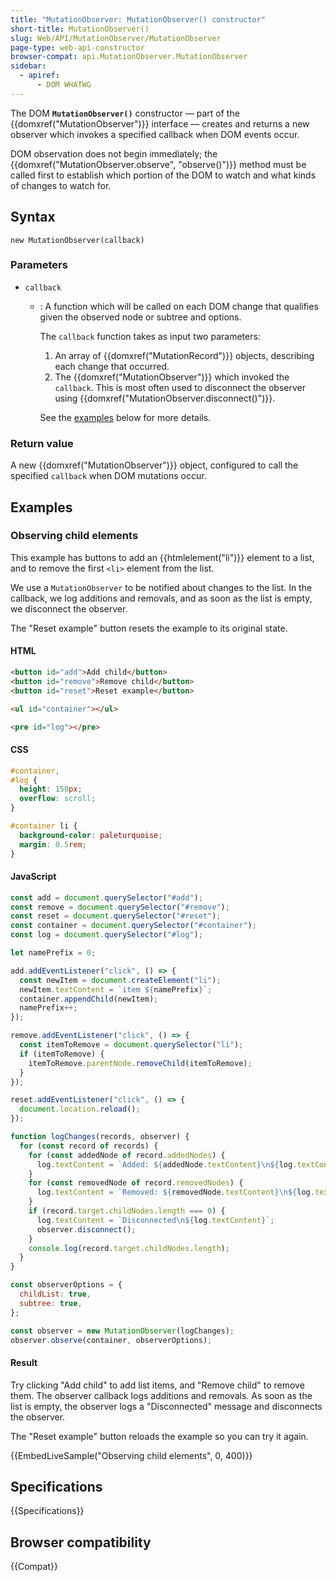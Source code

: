```yaml
---
title: "MutationObserver: MutationObserver() constructor"
short-title: MutationObserver()
slug: Web/API/MutationObserver/MutationObserver
page-type: web-api-constructor
browser-compat: api.MutationObserver.MutationObserver
sidebar:
  - apiref:
      - DOM WHATWG
---
```


The DOM **`MutationObserver()`**
constructor — part of the {{domxref("MutationObserver")}} interface — creates and
returns a new observer which invokes a specified callback when DOM events
occur.

DOM observation does not begin immediately; the
{{domxref("MutationObserver.observe", "observe()")}} method must be called first to
establish which portion of the DOM to watch and what kinds of changes to watch for.

## Syntax

```js-nolint
new MutationObserver(callback)
```

### Parameters

- `callback`
  - : A function which will be called on each DOM change that qualifies given the
    observed node or subtree and options.

    The `callback` function takes as input two parameters:
    1. An array of {{domxref("MutationRecord")}} objects, describing each change that
       occurred.
    2. The {{domxref("MutationObserver")}} which invoked the
       `callback`. This is most often used to disconnect the observer using {{domxref("MutationObserver.disconnect()")}}.

    See the [examples](#examples) below for more details.

### Return value

A new {{domxref("MutationObserver")}} object, configured to call the specified
`callback` when DOM mutations occur.

## Examples

### Observing child elements

This example has buttons to add an {{htmlelement("li")}} element to a list, and to remove the first `<li>` element from the list.

We use a `MutationObserver` to be notified about changes to the list. In the callback, we log additions and removals, and as soon as the list is empty, we disconnect the observer.

The "Reset example" button resets the example to its original state.

#### HTML

```html
<button id="add">Add child</button>
<button id="remove">Remove child</button>
<button id="reset">Reset example</button>

<ul id="container"></ul>

<pre id="log"></pre>
```

#### CSS

```css
#container,
#log {
  height: 150px;
  overflow: scroll;
}

#container li {
  background-color: paleturquoise;
  margin: 0.5rem;
}
```

#### JavaScript

```js
const add = document.querySelector("#add");
const remove = document.querySelector("#remove");
const reset = document.querySelector("#reset");
const container = document.querySelector("#container");
const log = document.querySelector("#log");

let namePrefix = 0;

add.addEventListener("click", () => {
  const newItem = document.createElement("li");
  newItem.textContent = `item ${namePrefix}`;
  container.appendChild(newItem);
  namePrefix++;
});

remove.addEventListener("click", () => {
  const itemToRemove = document.querySelector("li");
  if (itemToRemove) {
    itemToRemove.parentNode.removeChild(itemToRemove);
  }
});

reset.addEventListener("click", () => {
  document.location.reload();
});

function logChanges(records, observer) {
  for (const record of records) {
    for (const addedNode of record.addedNodes) {
      log.textContent = `Added: ${addedNode.textContent}\n${log.textContent}`;
    }
    for (const removedNode of record.removedNodes) {
      log.textContent = `Removed: ${removedNode.textContent}\n${log.textContent}`;
    }
    if (record.target.childNodes.length === 0) {
      log.textContent = `Disconnected\n${log.textContent}`;
      observer.disconnect();
    }
    console.log(record.target.childNodes.length);
  }
}

const observerOptions = {
  childList: true,
  subtree: true,
};

const observer = new MutationObserver(logChanges);
observer.observe(container, observerOptions);
```

#### Result

Try clicking "Add child" to add list items, and "Remove child" to remove them. The observer callback logs additions and removals. As soon as the list is empty, the observer logs a "Disconnected" message and disconnects the observer.

The "Reset example" button reloads the example so you can try it again.

{{EmbedLiveSample("Observing child elements", 0, 400)}}

## Specifications

{{Specifications}}

## Browser compatibility

{{Compat}}
